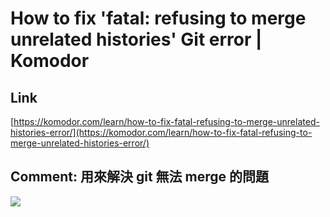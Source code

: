 # How to fix 'fatal: refusing to merge unrelated histories' Git error | Komodor
## Link 
 [https://komodor.com/learn/how-to-fix-fatal-refusing-to-merge-unrelated-histories-error/](https://komodor.com/learn/how-to-fix-fatal-refusing-to-merge-unrelated-histories-error/) 
 ## Comment: 用來解決 git 無法 merge 的問題 
![](https://i.imgur.com/23DLLTZ.png)
 
